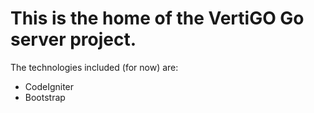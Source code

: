 <h1>This is the home of the VertiGO Go server project.</h1>
 
<p>The technologies included (for now) are:</p>

<ul>
	<li>CodeIgniter</li>
	<li>Bootstrap</li>
</ul>
